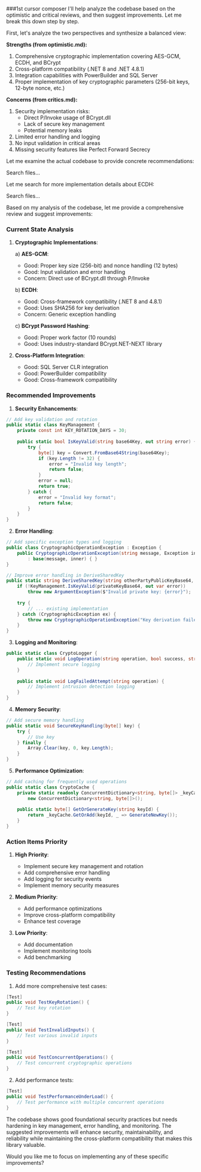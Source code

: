 ###1st cursor composer
I'll help analyze the codebase based on the optimistic and critical reviews, and then suggest improvements. Let me break this down step by step.

First, let's analyze the two perspectives and synthesize a balanced view:

**Strengths (from optimistic.md):**
1. Comprehensive cryptographic implementation covering AES-GCM, ECDH, and BCrypt
2. Cross-platform compatibility (.NET 8 and .NET 4.8.1)
3. Integration capabilities with PowerBuilder and SQL Server
4. Proper implementation of key cryptographic parameters (256-bit keys, 12-byte nonce, etc.)

**Concerns (from critics.md):**
1. Security implementation risks:
   - Direct P/Invoke usage of BCrypt.dll
   - Lack of secure key management
   - Potential memory leaks
2. Limited error handling and logging
3. No input validation in critical areas
4. Missing security features like Perfect Forward Secrecy

Let me examine the actual codebase to provide concrete recommendations:

Search files...


Let me search for more implementation details about ECDH:

Search files...


Based on my analysis of the codebase, let me provide a comprehensive review and suggest improvements:

### Current State Analysis

1. **Cryptographic Implementations**:

   a) **AES-GCM**:
   - Good: Proper key size (256-bit) and nonce handling (12 bytes)
   - Good: Input validation and error handling
   - Concern: Direct use of BCrypt.dll through P/Invoke
   
   b) **ECDH**:
   - Good: Cross-framework compatibility (.NET 8 and 4.8.1)
   - Good: Uses SHA256 for key derivation
   - Concern: Generic exception handling
   
   c) **BCrypt Password Hashing**:
   - Good: Proper work factor (10 rounds)
   - Good: Uses industry-standard BCrypt.NET-NEXT library

2. **Cross-Platform Integration**:
   - Good: SQL Server CLR integration
   - Good: PowerBuilder compatibility
   - Good: Cross-framework compatibility

### Recommended Improvements

1. **Security Enhancements**:

```csharp
// Add key validation and rotation
public static class KeyManagement {
    private const int KEY_ROTATION_DAYS = 30;
    
    public static bool IsKeyValid(string base64Key, out string error) {
        try {
            byte[] key = Convert.FromBase64String(base64Key);
            if (key.Length != 32) {
                error = "Invalid key length";
                return false;
            }
            error = null;
            return true;
        } catch {
            error = "Invalid key format";
            return false;
        }
    }
}
```

2. **Error Handling**:

```csharp
// Add specific exception types and logging
public class CryptographicOperationException : Exception {
    public CryptographicOperationException(string message, Exception inner) 
        : base(message, inner) { }
}

// Improve error handling in DeriveSharedKey
public static string DeriveSharedKey(string otherPartyPublicKeyBase64, string privateKeyBase64) {
    if (!KeyManagement.IsKeyValid(privateKeyBase64, out var error))
        throw new ArgumentException($"Invalid private key: {error}");
        
    try {
        // ... existing implementation
    } catch (CryptographicException ex) {
        throw new CryptographicOperationException("Key derivation failed", ex);
    }
}
```

3. **Logging and Monitoring**:

```csharp
public static class CryptoLogger {
    public static void LogOperation(string operation, bool success, string error = null) {
        // Implement secure logging
    }
    
    public static void LogFailedAttempt(string operation) {
        // Implement intrusion detection logging
    }
}
```

4. **Memory Security**:

```csharp
// Add secure memory handling
public static void SecureKeyHandling(byte[] key) {
    try {
        // Use key
    } finally {
        Array.Clear(key, 0, key.Length);
    }
}
```

5. **Performance Optimization**:

```csharp
// Add caching for frequently used operations
public static class CryptoCache {
    private static readonly ConcurrentDictionary<string, byte[]> _keyCache = 
        new ConcurrentDictionary<string, byte[]>();
        
    public static byte[] GetOrGenerateKey(string keyId) {
        return _keyCache.GetOrAdd(keyId, _ => GenerateNewKey());
    }
}
```

### Action Items Priority

1. **High Priority**:
   - Implement secure key management and rotation
   - Add comprehensive error handling
   - Add logging for security events
   - Implement memory security measures

2. **Medium Priority**:
   - Add performance optimizations
   - Improve cross-platform compatibility
   - Enhance test coverage

3. **Low Priority**:
   - Add documentation
   - Implement monitoring tools
   - Add benchmarking

### Testing Recommendations

1. Add more comprehensive test cases:
```csharp
[Test]
public void TestKeyRotation() {
    // Test key rotation
}

[Test]
public void TestInvalidInputs() {
    // Test various invalid inputs
}

[Test]
public void TestConcurrentOperations() {
    // Test concurrent cryptographic operations
}
```

2. Add performance tests:
```csharp
[Test]
public void TestPerformanceUnderLoad() {
    // Test performance with multiple concurrent operations
}
```

The codebase shows good foundational security practices but needs hardening in key management, error handling, and monitoring. The suggested improvements will enhance security, maintainability, and reliability while maintaining the cross-platform compatibility that makes this library valuable.

Would you like me to focus on implementing any of these specific improvements?